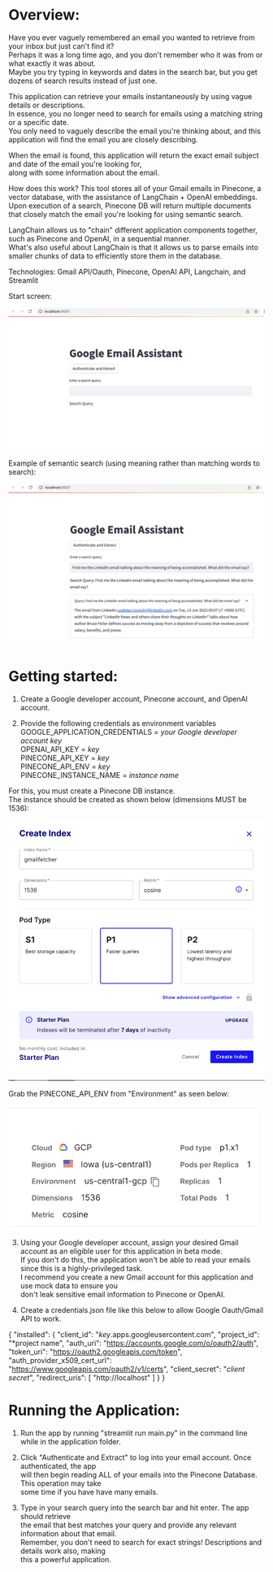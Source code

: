 # Overview:
Have you ever vaguely remembered an email you wanted to retrieve from your inbox but just can't find it?<br> 
Perhaps it was a long time ago, and you don't remember who it was from or what exactly it was about.<br>
Maybe you try typing in keywords and dates in the search bar, but you get dozens of search results instead of just one.<br>

This application can retrieve your emails instantaneously by using vague details or descriptions.<br>
In essence, you no longer need to search for emails using a matching string or a specific date.<br>
You only need to vaguely describe the email you're thinking about, and this application will find the email you are closely describing.<br>

When the email is found, this application will return the exact email subject and date of the email you're looking for,<br>
 along with some information about the email.

How does this work? This tool stores all of your Gmail emails in Pinecone, a vector database, with the assistance of LangChain + OpenAI embeddings.<br>
Upon execution of a search, Pinecone DB will return multiple documents that closely match the email you're looking for using semantic search.<br>

LangChain allows us to "chain" different application components together, such as Pinecone and OpenAI, in a sequential manner.<br>
What's also useful about LangChain is that it allows us to parse emails into smaller chunks of data to efficiently store them in the database.<br>

Technologies: Gmail API/Oauth, Pinecone, OpenAI API, Langchain, and Streamlit

Start screen:

![Example of app running](./demo/Starting_Interface.png)

Example of semantic search (using meaning rather than matching words to search):

![Example of semantically searching](./demo/Query_Example.png)

# Getting started:
1. Create a Google developer account, Pinecone account, and OpenAI account.

2. Provide the following credentials as environment variables<br>
  GOOGLE_APPLICATION_CREDENTIALS = *your Google developer account key*<br>
  OPENAI_API_KEY = *key*<br>
  PINECONE_API_KEY = *key*<br>
  PINECONE_API_ENV = *key*<br>
  PINECONE_INSTANCE_NAME = *instance name*

  For this, you must create a Pinecone DB instance.<br>
  The instance should be created as shown below (dimensions MUST be 1536):

![Pinecone Instance example](./demo/Pinecone_Instance.png)

Grab the PINECONE_API_ENV from "Environment" as seen below:

![Pinecone Env example](./demo/Pinecone_Env.png)

3. Using your Google developer account, assign your desired Gmail account as an eligible user for this application in beta mode.<br>
  If you don't do this, the application won't be able to read your emails since this is a highly-privileged task.<br>
  I recommend you create a new Gmail account for this application and use mock data to ensure you<br>
  don't leak sensitive email information to Pinecone or OpenAI.

4. Create a credentials.json file like this below to allow Google Oauth/Gmail API to work.

  {
    "installed": {
      "client_id": "*key*.apps.googleusercontent.com",
      "project_id": "*project name",
      "auth_uri": "https://accounts.google.com/o/oauth2/auth",
      "token_uri": "https://oauth2.googleapis.com/token",
      "auth_provider_x509_cert_url": "https://www.googleapis.com/oauth2/v1/certs",
      "client_secret": "*client secret*",
      "redirect_uris": [
        "http://localhost"
      ]
    }
  }

# Running the Application:
1. Run the app by running "streamlit run main.py" in the command line while in the application folder.

2. Click "Authenticate and Extract" to log into your email account. Once authenticated, the app<br>
  will then begin reading ALL of your emails into the Pinecone Database. This operation may take<br>
  some time if you have have many emails.

3. Type in your search query into the search bar and hit enter. The app should retrieve<br>
  the email that best matches your query and provide any relevant information about that email.<br>
  Remember, you don't need to search for exact strings! Descriptions and details work also, making<br>
  this a powerful application.
